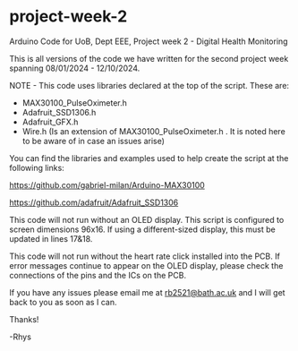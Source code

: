 # project-week-2
Arduino Code for UoB, Dept EEE, Project week 2 - Digital Health Monitoring

This is all versions of the code we have written for the second project week spanning 08/01/2024 - 12/10/2024. 

NOTE - This code uses libraries declared at the top of the script. These are:
- MAX30100_PulseOximeter.h
- Adafruit_SSD1306.h
- Adafruit_GFX.h
- Wire.h (Is an extension of MAX30100_PulseOximeter.h . It is noted here to be aware of in case an issues arise)

You can find the libraries and examples used to help create the script at the following links:

https://github.com/gabriel-milan/Arduino-MAX30100

https://github.com/adafruit/Adafruit_SSD1306

This code will not run without an OLED display. This script is configured to screen dimensions 96x16. If using a different-sized display, this must be updated in lines 17&18.

This code will not run without the heart rate click installed into the PCB. If error messages continue to appear on the OLED display, please check the connections of the pins and the ICs on the PCB.

If you have any issues please email me at rb2521@bath.ac.uk and I will get back to you as soon as I can.

Thanks!

-Rhys
